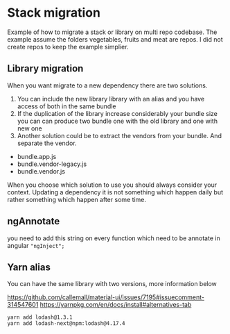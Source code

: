 # Stack migration
Example of how to migrate a stack or library on multi repo codebase. The example assume the folders vegetables, fruits and meat are repos. I did not create repos to keep the example simplier.

## Library migration
When you want migrate to a new dependency there are two solutions.

1. You can include the new library library with an alias and you have access of both in the same bundle
2. If the duplication of the library increase considerably your bundle size you can can produce two bundle one with the old library and one with new one
3. Another solution could be to extract the vendors from your bundle. And separate the vendor.
- bundle.app.js
- bundle.vendor-legacy.js
- bundle.vendor.js

When you choose which solution to use you should always consider your context. Updating a dependency it is not something which happen daily but rather something which happen after some time.

## ngAnnotate
you need to add this string on every function which need to be annotate in angular
```"ngInject";```

## Yarn alias
You can have the same library with two versions, more information below

https://github.com/callemall/material-ui/issues/7195#issuecomment-314547601
https://yarnpkg.com/en/docs/install#alternatives-tab

```
yarn add lodash@1.3.1
yarn add lodash-next@npm:lodash@4.17.4
```
